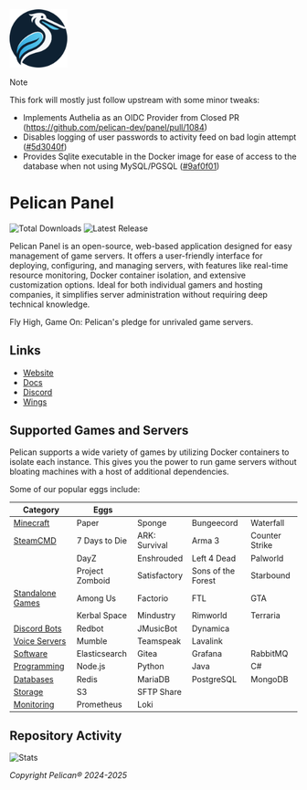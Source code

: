 <img width="20%" src="https://raw.githubusercontent.com/pelican-dev/panel/main/public/pelican.svg" alt="logo">

> [!NOTE]
> This fork will mostly just follow upstream with some minor tweaks:
> - Implements Authelia as an OIDC Provider from Closed PR (https://github.com/pelican-dev/panel/pull/1084)
> - Disables logging of user passwords to activity feed on bad login attempt ([#5d3040f](https://github.com/BrentOates/pelican-authelia-fork/commit/5d3040f4cd7ce7edaa91f7616577c6af26d321fe))
> - Provides Sqlite executable in the Docker image for ease of access to the database when not using MySQL/PGSQL ([#9af0f01](https://github.com/BrentOates/pelican-authelia-fork/commit/9af0f0157ee15487e4a68dde43488f2eff6fec84))

# Pelican Panel

![Total Downloads](https://img.shields.io/github/downloads/pelican-dev/panel/total?style=flat&label=Total%20Downloads&labelColor=rgba(0%2C%2070%2C%20114%2C%201)&color=rgba(255%2C%20255%2C%20255%2C%201)) 
![Latest Release](https://img.shields.io/github/v/release/pelican-dev/panel?style=flat&label=Latest%20Release&labelColor=rgba(0%2C%2070%2C%20114%2C%201)&color=rgba(255%2C%20255%2C%20255%2C%201))  

Pelican Panel is an open-source, web-based application designed for easy management of game servers.
It offers a user-friendly interface for deploying, configuring, and managing servers, with features like real-time resource monitoring, Docker container isolation, and extensive customization options.
Ideal for both individual gamers and hosting companies, it simplifies server administration without requiring deep technical knowledge.

Fly High, Game On: Pelican's pledge for unrivaled game servers.

## Links

* [Website](https://pelican.dev)
* [Docs](https://pelican.dev/docs)
* [Discord](https://discord.gg/pelican-panel)
* [Wings](https://github.com/pelican-dev/wings)

## Supported Games and Servers

Pelican supports a wide variety of games by utilizing Docker containers to isolate each instance.
This gives you the power to run game servers without bloating machines with a host of additional dependencies.

Some of our popular eggs include:

| Category                                                             | Eggs            |               |                    |                |
|----------------------------------------------------------------------|-----------------|---------------|--------------------|----------------|
| [Minecraft](https://github.com/pelican-eggs/minecraft)               | Paper           | Sponge        | Bungeecord         | Waterfall      |
| [SteamCMD](https://github.com/pelican-eggs/steamcmd)                 | 7 Days to Die   | ARK: Survival | Arma 3             | Counter Strike |
|                                                                      | DayZ            | Enshrouded    | Left 4 Dead        | Palworld       |
|                                                                      | Project Zomboid | Satisfactory  | Sons of the Forest | Starbound      |
| [Standalone Games](https://github.com/pelican-eggs/games-standalone) | Among Us        | Factorio      | FTL                | GTA            |
|                                                                      | Kerbal Space    | Mindustry     | Rimworld           | Terraria       |
| [Discord Bots](https://github.com/pelican-eggs/chatbots)             | Redbot          | JMusicBot     | Dynamica           |                |
| [Voice Servers](https://github.com/pelican-eggs/voice)               | Mumble          | Teamspeak     | Lavalink           |                |
| [Software](https://github.com/pelican-eggs/software)                 | Elasticsearch   | Gitea         | Grafana            | RabbitMQ       |
| [Programming](https://github.com/pelican-eggs/generic)               | Node.js         | Python        | Java               | C#             |
| [Databases](https://github.com/pelican-eggs/database)                | Redis           | MariaDB       | PostgreSQL         | MongoDB        |
| [Storage](https://github.com/pelican-eggs/storage)                   | S3              | SFTP Share    |                    |                |
| [Monitoring](https://github.com/pelican-eggs/monitoring)             | Prometheus      | Loki          |                    |                |

## Repository Activity
![Stats](https://repobeats.axiom.co/api/embed/4d8cc7012b325141e6fae9c34a22b3669ad5753b.svg "Repobeats analytics image")

*Copyright Pelican® 2024-2025*
